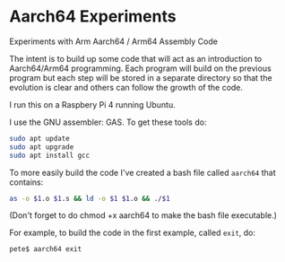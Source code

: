 # Aarch64 Experiments

Experiments with Arm Aarch64 / Arm64 Assembly Code

The intent is to build up some code that will act as an introduction to
Aarch64/Arm64 programming.  Each program will build on the previous program
but each step will be stored in a separate directory so that the
evolution is clear and others can follow the growth of the code.

I run this on a Raspbery Pi 4 running Ubuntu.

I use the GNU assembler: GAS.  To get these tools do:

```bash
sudo apt update
sudo apt upgrade
sudo apt install gcc
```

To more easily build the code I've created a bash file called `aarch64` that contains:

```bash
as -o $1.o $1.s && ld -o $1 $1.o && ./$1
```

(Don't forget to do chmod +x aarch64 to make the bash file executable.)

For example, to build the code in the first example, called `exit`, do:

```bash
pete$ aarch64 exit
```
